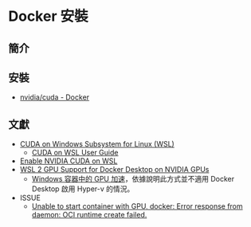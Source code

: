 ﻿# Docker 安裝

## 簡介


## 安裝

+ [nvidia/cuda - Docker](https://hub.docker.com/r/nvidia/cuda)

## 文獻

+ [CUDA on Windows Subsystem for Linux (WSL)](https://developer.nvidia.com/cuda/wsl)
    - [CUDA on WSL User Guide](https://docs.nvidia.com/cuda/wsl-user-guide/index.html)
+ [Enable NVIDIA CUDA on WSL](https://docs.microsoft.com/zh-tw/windows/ai/directml/gpu-cuda-in-wsl)
+ [WSL 2 GPU Support for Docker Desktop on NVIDIA GPUs](https://www.docker.com/blog/wsl-2-gpu-support-for-docker-desktop-on-nvidia-gpus/)
    - [Windows 容器中的 GPU 加速](https://docs.microsoft.com/zh-tw/virtualization/windowscontainers/deploy-containers/gpu-acceleration)，依據說明此方式並不適用 Docker Desktop 啟用 Hyper-v 的情況。
+ ISSUE
    - [Unable to start container with GPU, docker: Error response from daemon: OCI runtime create failed.](https://github.com/NVIDIA/nvidia-docker/issues/1441)
